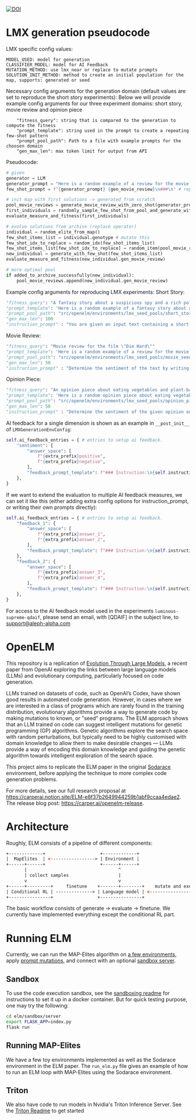 [![DOI](https://zenodo.org/badge/532259603.svg)](https://zenodo.org/badge/latestdoi/532259603)

# LMX generation pseudocode

LMX specific config values:
```
MODEL_USED: model for generation
CLASSIFIER_MODEL: model for AI Feedback
MUTATION_METHOD: use lmx_near or replace to mutate prompts
SOLUTION_INIT_METHOD: method to create an initial population for the map, supports: generated or seed 
```

Necessary config arguments for the generation domain (default values are set to reproduce the short story experiments):
Below we will provide example config arguments for our three experiment domains: short story, movie review and opinion piece
```
    "fitness_query": string that is compared to the generation to compute the fitness
    "prompt_template": string used in the prompt to create a repeating few-shot pattern
    "prompt_pool_path": Path to a file with example prompts for the choosen domain 
    "gen_max_len": max token limit for output from API
```

Pseudocode:

```python
# given
generator = LLM
generator_prompt = "Here is a random example of a review for the movie \"Die Hard\":"
few_shot_prompt = f"{generator_prompt} {gen_movie_review}\n###\n" # repeated 3 times

# init map with first solutions -> generated from scratch
pool_movie_reviews = generate_movie_review_with_zero_shot(generator_prompt)
first_individuals = randomly_sample_few_shot_from_pool_and_generate_with_few_shot(pool_movie_reviews) # store items of few-shot prompt, along with gen_movie_review (genotype), and sentiment measure (phenotype)
evaluate_measure_and_fitness(first_individuals)

# evolve solutions from archive (replace operator)
individual = random_elite_from_map()
few_shot_items_list = individual.genotype # mutate this
few_shot_idx_to_replace = random_idx(few_shot_items_list)
few_shot_items_list[few_shot_idx_to_replace] = random_item(pool_movie_reviews)
new_individual = generate_with_few_shot(few_shot_items_list)
evaluate_measure_and_fitness(new_individual.gen_movie_review)

# more optimal pool
if added_to_archive_successfully(new_individual):
    pool_movie_reviews.append(new_individual.gen_movie_review)
```

Example config arguments for reproducing LMX experiments:
Short Story:
```python
"fitness_query": "A fantasy story about a suspicious spy and a rich politician"
"prompt_template": 'Here is a random example of a fantasy story about a suspicious spy and a rich politician:'
"prompt_pool_path": "src/openelm/environments/lmx_seed_pools/short_story_seed_pool.txt"
"gen_max_len": 100
"instruction_prompt" : "You are given an input text containing a short story. Determine if the story uses language that is easy to read for toddlers. Write \"easy\" if the text is easy to read for toddlers, otherwise answer \"hard\" if it is hard to read for toddlers."
```

Movie Review: 
```python
"fitness_query": "Movie review for the film \"Die Hard\""
"prompt_template": 'Here is a random example of a review for the movie "Die Hard":'
"prompt_pool_path": "src/openelm/environments/lmx_seed_pools/movie_seed_pool.txt"
"gen_max_len": 50
"instruction_prompt" : "Determine the sentiment of the text by writing 'positive' or 'negative' in in the output."
```

Opinion Piece:
```python
"fitness_query": "An opinion piece about eating vegetables and plant-based foods"
"prompt_template": 'Here is a random opinion piece about eating vegetables and plant-based foods:'
"prompt_pool_path": "src/openelm/environments/lmx_seed_pools/opinion_piece_seed_pool.txt"
"gen_max_len": 50
"instruction_prompt" : "Determine the sentiment of the given opinion on eating vegetables and plant-based foods (from the input text) by writing 'positive' or 'negative' in in the output."
```

AI feedback for a single dimension is shown as an example in `__post_init__` of `LMXGenerationEnvConfig`:
```python
self.ai_feedback_entries = { # entries to setup ai feedback.
    "sentiment": {
        "answer_space": [
            f"{extra_prefix}positive",
            f"{extra_prefix}negative",
        ],
        "feedback_prompt_template": f"### Instruction:\n{self.instruction_prompt}{extra_suffix}\n\n### Input:{{genotype}}\n\n### Response:"
    },
}
```

If we want to extend the evaluation to multiple AI feedback measures, we can set it like this (either adding extra config options for instruction_prompt, or writing their own prompts directly):
```python
self.ai_feedback_entries = { # entries to setup ai feedback.
    "feedback_1": {
        "answer_space": [
            f"{extra_prefix}answer_1",
            f"{extra_prefix}answer_2",
        ],
        "feedback_prompt_template": f"### Instruction:\n{self.instruction_prompt_1}{extra_suffix}\n\n### Input:{{genotype}}\n\n### Response:"
    },
    "feedback_2": {
        "answer_space": [
            f"{extra_prefix}answer_3",
            f"{extra_prefix}answer_4",
        ],
        "feedback_prompt_template": f"### Instruction:\n{self.instruction_prompt_2}{extra_suffix}\n\n### Input:{{genotype}}\n\n### Response:"
    },
}
```

For access to the AI feedback model used in the experiments `luminous-supreme-qdaif`, please send an email, with [QDAIF] in the subject line, to [support@aleph-alpha.com](mailto:support@aleph-alpha.com)

# OpenELM

This repository is a replication of [Evolution Through Large Models](https://arxiv.org/abs/2206.08896), a recent paper from OpenAI exploring the links between large language models (LLMs) and evolutionary computing, particularly focused on code generation.

LLMs trained on datasets of code, such as OpenAI’s Codex, have shown good results in automated code generation. However, in cases where we are interested in a class of programs which are rarely found in the training distribution,
evolutionary algorithms provide a way to generate code by making mutations to known, or "seed" programs. The ELM approach shows that an LLM trained on code can suggest intelligent mutations for genetic programming (GP) algorithms. Genetic algorithms explore the search space with random perturbations, but typically need to be highly customised with domain knowledge to allow them to make desirable changes — LLMs provide a way of encoding this domain knowledge and guiding the genetic algorithm towards intelligent exploration of the search space.

This project aims to replicate the ELM paper in the original [Sodarace](https://doi.org/10.1162/ARTL_a_00185) environment, before applying the technique to more complex code generation problems.

For more details, see our full research proposal at https://carperai.notion.site/ELM-e8f37b2649944259b1abf9ccaa4edae2. The release blog post: https://carper.ai/openelm-release.

# Architecture
Roughly, ELM consists of a pipeline of different components:
```html
+-------------+                     +-------------+
|  MapElites  | <-----------------> | Environment |
+------+------+                     +------+------+
       |                                   ^
       | collect samples                   |
       v                                   v
+------+---------+     finetune    +-------+--------+    mutate and execute   +----------------+
| Conditional RL | --------------> | Language model | <---------------------> | Sandbox server |
+----------------+                 +----------------+                         +----------------+
```
The basic workflow consists of generate -> evaluate -> finetune. We currently have implemented everything except the conditional RL part.

# Running ELM
Currently, we can run the MAP-Elites algorithm on [a few environments](https://github.com/CarperAI/OpenELM/blob/main/src/openelm/environments/environments.py), apply [prompt mutations](https://github.com/CarperAI/OpenELM/blob/main/src/openelm/diff_model.py), and connect with an optional [sandbox server](https://github.com/CarperAI/OpenELM/blob/main/src/openelm/sandbox).

## Sandbox
To use the code execution sandbox, see the [sandboxing readme](https://github.com/CarperAI/OpenELM/blob/main/src/openelm/sandbox/README.md) for instructions to set it up in a docker container. But for quick testing purpose, one may try the following:
```bash
cd elm/sandbox/server
export FLASK_APP=index.py
flask run
```
## Running MAP-Elites
We have a few toy environments implemented as well as the Sodarace environment in the ELM paper. The `run_elm.py` file gives an example of how to run an ELM loop with MAP-Elites using the Sodarace environment.

## Triton
We also have code to run models in Nvidia's Triton Inference Server. See the [Triton Readme](https://github.com/CarperAI/OpenELM/blob/main/src/openelm/codegen/triton_utils/readme.md) to get started
